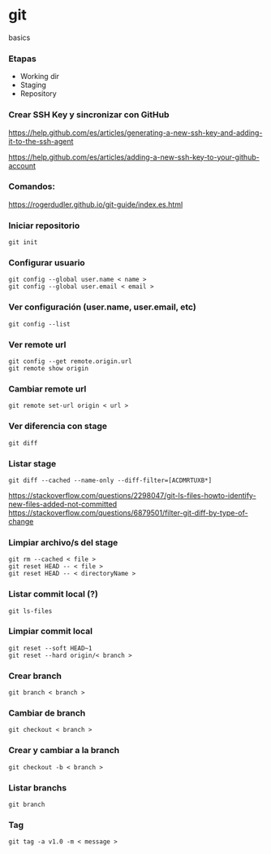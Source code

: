 # git
basics

### Etapas
- Working dir
- Staging
- Repository

### Crear SSH Key y sincronizar con GitHub

https://help.github.com/es/articles/generating-a-new-ssh-key-and-adding-it-to-the-ssh-agent

https://help.github.com/es/articles/adding-a-new-ssh-key-to-your-github-account

### Comandos:

https://rogerdudler.github.io/git-guide/index.es.html

### Iniciar repositorio
```
git init
```

### Configurar usuario
```
git config --global user.name < name >
git config --global user.email < email >
```

### Ver configuración (user.name, user.email, etc)
```
git config --list
```

### Ver remote url
```
git config --get remote.origin.url
git remote show origin
```

### Cambiar remote url
```
git remote set-url origin < url >
```

### Ver diferencia con stage
```
git diff
```

### Listar stage
```
git diff --cached --name-only --diff-filter=[ACDMRTUXB*] 
```
https://stackoverflow.com/questions/2298047/git-ls-files-howto-identify-new-files-added-not-committed
https://stackoverflow.com/questions/6879501/filter-git-diff-by-type-of-change

### Limpiar archivo/s del stage
```
git rm --cached < file >
git reset HEAD -- < file >
git reset HEAD -- < directoryName >
```

### Listar commit local (?)
```
git ls-files
```

### Limpiar commit local
```
git reset --soft HEAD~1
git reset --hard origin/< branch >
```

### Crear branch
```
git branch < branch >
```

### Cambiar de branch
```
git checkout < branch >
```
### Crear y cambiar a la branch
```
git checkout -b < branch >
```

### Listar branchs
```
git branch
```

### Tag
```
git tag -a v1.0 -m < message > 
```
